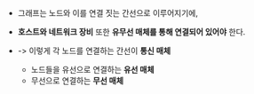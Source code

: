 
- 그래프는 노드와 이를 연결 짓는 간선으로 이루어지기에, 
- **호스트와 네트워크 장비** 또한 **유무선 매체를 통해 연결되어 있어야** 한다. 

- -> 이렇게 각 노드를 연결하는 간선이 **통신 매체**
	- 노드들을 유선으로 연결하는 **유선 매체**
	- 무선으로 연결하는 **무선 매체**